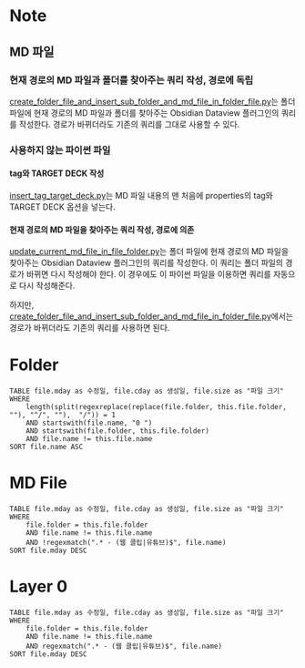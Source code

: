 # Note
## MD 파일
### 현재 경로의 MD 파일과 폴더를 찾아주는 쿼리 작성, 경로에 독립
[create_folder_file_and_insert_sub_folder_and_md_file_in_folder_file.py](create_folder_file_and_insert_sub_folder_and_md_file_in_folder_file.py)는 폴더 파일에 현재 경로의 MD 파일과 폴더를 찾아주는 Obsidian Dataview 플러그인의 쿼리를 작성한다. 경로가 바뀌더라도 기존의 쿼리를 그대로 사용할 수 있다.

### 사용하지 않는 파이썬 파일
#### tag와 TARGET DECK 작성
[insert_tag_target_deck.py](insert_tag_target_deck.py)는 MD 파일 내용의 맨 처음에 properties의 tag와 TARGET DECK 옵션을 넣는다.

#### 현재 경로의 MD 파일을 찾아주는 쿼리 작성, 경로에 의존
[update_current_md_file_in_file_folder.py](update_current_md_file_in_file_folder.py)는 폴더 파일에 현재 경로의 MD 파일을 찾아주는 Obsidian Dataview 플러그인의 쿼리를 작성한다. 이 쿼리는 폴더 파일의 경로가 바뀌면 다시 작성해야 한다. 이 경우에도 이 파이썬 파일을 이용하면 쿼리를 자동으로 다시 작성해준다.

하지만, [create_folder_file_and_insert_sub_folder_and_md_file_in_folder_file.py](create_folder_file_and_insert_sub_folder_and_md_file_in_folder_file.py)에서는 경로가 바뀌더라도 기존의 쿼리를 사용하면 된다.

# Folder
```dataview
TABLE file.mday as 수정일, file.cday as 생성일, file.size as "파일 크기"
WHERE
	length(split(regexreplace(replace(file.folder, this.file.folder, ""), "^/", ""),  "/")) = 1
	AND startswith(file.name, "0 ")
	AND startswith(file.folder, this.file.folder)
	AND file.name != this.file.name
SORT file.name ASC
```

# MD File
```dataview
TABLE file.mday as 수정일, file.cday as 생성일, file.size as "파일 크기"
WHERE
	file.folder = this.file.folder
	AND file.name != this.file.name
	AND !regexmatch(".* - (웹 클립|유튜브)$", file.name)
SORT file.mday DESC
```

# Layer 0
```dataview
TABLE file.mday as 수정일, file.cday as 생성일, file.size as "파일 크기"
WHERE
	file.folder = this.file.folder
	AND file.name != this.file.name
	AND regexmatch(".* - (웹 클립|유튜브)$", file.name)
SORT file.mday DESC
```
